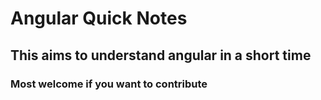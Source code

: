 # Angular Quick Notes
## This aims to understand angular in a short time
### Most welcome if you want to contribute
